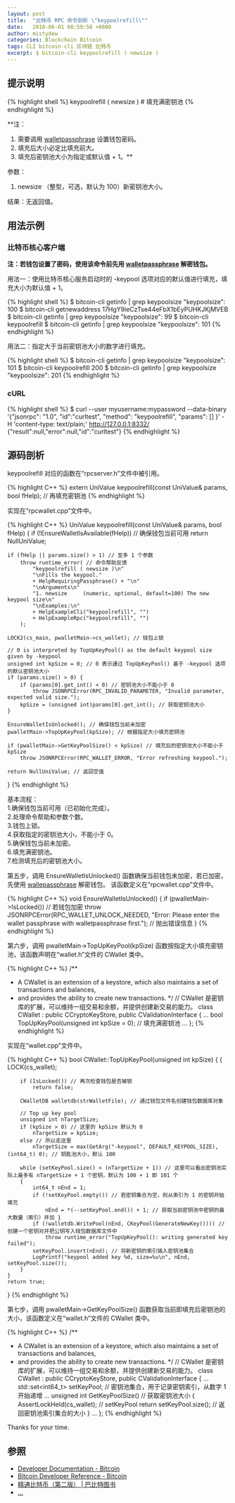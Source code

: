 ```yaml
---
layout: post
title:  "比特币 RPC 命令剖析 \"keypoolrefill\""
date:   2018-06-01 08:59:50 +0800
author: mistydew
categories: Blockchain Bitcoin
tags: CLI bitcoin-cli 区块链 比特币
excerpt: $ bitcoin-cli keypoolrefill ( newsize )
---
```

## 提示说明

{% highlight shell %}
keypoolrefill ( newsize ) # 填充满密钥池
{% endhighlight %}

**注：<br>
1. 需要调用 [walletpassphrase](/2018/05/31/bitcoin-rpc-command-walletpassphrase) 设置钱包密码。<br>
2. 填充后大小必定比填充前大。<br>
3. 填充后密钥池大小为指定或默认值 + 1。**

参数：<br>
1. newsize （整型，可选，默认为 100）新密钥池大小。

结果：无返回值。

## 用法示例

### 比特币核心客户端

**注：若钱包设置了密码，使用该命令前先用 [walletpassphrase](/2018/05/31/bitcoin-rpc-command-walletpassphrase) 解密钱包。**

用法一：使用比特币核心服务启动时的 -keypool 选项对应的默认值进行填充，填充大小为默认值 + 1。

{% highlight shell %}
$ bitcoin-cli getinfo | grep keypoolsize
  "keypoolsize": 100
$ bitcoin-cli getnewaddress
17HgY9ieCzTse44eFbX1bEyPUHKJKjMVEB
$ bitcoin-cli getinfo | grep keypoolsize
  "keypoolsize": 99
$ bitcoin-cli keypoolrefill
$ bitcoin-cli getinfo | grep keypoolsize
  "keypoolsize": 101
{% endhighlight %}

用法二：指定大于当前密钥池大小的数字进行填充。

{% highlight shell %}
$ bitcoin-cli getinfo | grep keypoolsize
  "keypoolsize": 101
$ bitcoin-cli keypoolrefill 200
$ bitcoin-cli getinfo | grep keypoolsize
  "keypoolsize": 201
{% endhighlight %}

### cURL

{% highlight shell %}
$ curl --user myusername:mypassword --data-binary '{"jsonrpc": "1.0", "id":"curltest", "method": "keypoolrefill", "params": [] }' -H 'content-type: text/plain;' http://127.0.0.1:8332/
{"result":null,"error":null,"id":"curltest"}
{% endhighlight %}

## 源码剖析
keypoolrefill 对应的函数在“rpcserver.h”文件中被引用。

{% highlight C++ %}
extern UniValue keypoolrefill(const UniValue& params, bool fHelp); // 再填充密钥池
{% endhighlight %}

实现在“rpcwallet.cpp”文件中。

{% highlight C++ %}
UniValue keypoolrefill(const UniValue& params, bool fHelp)
{
    if (!EnsureWalletIsAvailable(fHelp)) // 确保钱包当前可用
        return NullUniValue;
    
    if (fHelp || params.size() > 1) // 至多 1 个参数
        throw runtime_error( // 命令帮助反馈
            "keypoolrefill ( newsize )\n"
            "\nFills the keypool."
            + HelpRequiringPassphrase() + "\n"
            "\nArguments\n"
            "1. newsize     (numeric, optional, default=100) The new keypool size\n"
            "\nExamples:\n"
            + HelpExampleCli("keypoolrefill", "")
            + HelpExampleRpc("keypoolrefill", "")
        );

    LOCK2(cs_main, pwalletMain->cs_wallet); // 钱包上锁

    // 0 is interpreted by TopUpKeyPool() as the default keypool size given by -keypool
    unsigned int kpSize = 0; // 0 表示通过 TopUpKeyPool() 基于 -keypool 选项的默认密钥池大小
    if (params.size() > 0) {
        if (params[0].get_int() < 0) // 密钥池大小不能小于 0
            throw JSONRPCError(RPC_INVALID_PARAMETER, "Invalid parameter, expected valid size.");
        kpSize = (unsigned int)params[0].get_int(); // 获取密钥池大小
    }

    EnsureWalletIsUnlocked(); // 确保钱包当前未加密
    pwalletMain->TopUpKeyPool(kpSize); // 根据指定大小填充密钥池

    if (pwalletMain->GetKeyPoolSize() < kpSize) // 填充后的密钥池大小不能小于 kpSize
        throw JSONRPCError(RPC_WALLET_ERROR, "Error refreshing keypool.");

    return NullUniValue; // 返回空值
}
{% endhighlight %}

基本流程：<br>
1.确保钱包当前可用（已初始化完成）。<br>
2.处理命令帮助和参数个数。<br>
3.钱包上锁。<br>
4.获取指定的密钥池大小，不能小于 0。<br>
5.确保钱包当前未加密。<br>
6.填充满密钥池。<br>
7.检测填充后的密钥池大小。

第五步，调用 EnsureWalletIsUnlocked() 函数确保当前钱包未加密，若已加密，先使用 [wallepassphrase](/2018/05/31/bitcoin-rpc-command-walletpassphrase) 解密钱包。
该函数定义在“rpcwallet.cpp”文件中。

{% highlight C++ %}
void EnsureWalletIsUnlocked()
{
    if (pwalletMain->IsLocked()) // 若钱包加密
        throw JSONRPCError(RPC_WALLET_UNLOCK_NEEDED, "Error: Please enter the wallet passphrase with walletpassphrase first."); // 抛出错误信息
}
{% endhighlight %}

第六步，调用 pwalletMain->TopUpKeyPool(kpSize) 函数按指定大小填充密钥池，该函数声明在“wallet.h”文件的 CWallet 类中。

{% highlight C++ %}
/** 
 * A CWallet is an extension of a keystore, which also maintains a set of transactions and balances,
 * and provides the ability to create new transactions.
 */ // CWallet 是密钥库的扩展，可以维持一组交易和余额，并提供创建新交易的能力。
class CWallet : public CCryptoKeyStore, public CValidationInterface
{
    ...
    bool TopUpKeyPool(unsigned int kpSize = 0); // 填充满密钥池
    ...
};
{% endhighlight %}

实现在“wallet.cpp”文件中。

{% highlight C++ %}
bool CWallet::TopUpKeyPool(unsigned int kpSize)
{
    {
        LOCK(cs_wallet);

        if (IsLocked()) // 再次检查钱包是否被锁
            return false;

        CWalletDB walletdb(strWalletFile); // 通过钱包文件名创建钱包数据库对象

        // Top up key pool
        unsigned int nTargetSize;
        if (kpSize > 0) // 这里的 kpSize 默认为 0
            nTargetSize = kpSize;
        else // 所以走这里
            nTargetSize = max(GetArg("-keypool", DEFAULT_KEYPOOL_SIZE), (int64_t) 0); // 钥匙池大小，默认 100

        while (setKeyPool.size() < (nTargetSize + 1)) // 这里可以看出密钥池实际上最多有 nTargetSize + 1 个密钥，默认为 100 + 1 即 101 个
        {
            int64_t nEnd = 1;
            if (!setKeyPool.empty()) // 若密钥集合为空，则从索引为 1 的密钥开始填充
                nEnd = *(--setKeyPool.end()) + 1; // 获取当前密钥池中密钥的最大数量（索引）并加 1
            if (!walletdb.WritePool(nEnd, CKeyPool(GenerateNewKey()))) // 创建一个密钥对并把公钥写入钱包数据库文件中
                throw runtime_error("TopUpKeyPool(): writing generated key failed");
            setKeyPool.insert(nEnd); // 将新密钥的索引插入密钥池集合
            LogPrintf("keypool added key %d, size=%u\n", nEnd, setKeyPool.size());
        }
    }
    return true;
}
{% endhighlight %}

第七步，调用 pwalletMain->GetKeyPoolSize() 函数获取当前即填充后密钥池的大小，该函数定义在“wallet.h”文件的 CWallet 类中。

{% highlight C++ %}
/** 
 * A CWallet is an extension of a keystore, which also maintains a set of transactions and balances,
 * and provides the ability to create new transactions.
 */ // CWallet 是密钥库的扩展，可以维持一组交易和余额，并提供创建新交易的能力。
class CWallet : public CCryptoKeyStore, public CValidationInterface
{
    ...
    std::set<int64_t> setKeyPool; // 密钥池集合，用于记录密钥索引，从数字 1 开始递增
    ...
    unsigned int GetKeyPoolSize() // 获取密钥池大小
    {
        AssertLockHeld(cs_wallet); // setKeyPool
        return setKeyPool.size(); // 返回密钥池索引集合的大小
    }
    ...
};
{% endhighlight %}

Thanks for your time.

## 参照
* [Developer Documentation - Bitcoin](https://bitcoin.org/en/developer-documentation)
* [Bitcoin Developer Reference - Bitcoin](https://bitcoin.org/en/developer-reference#keypoolrefill)
* [精通比特币（第二版） \| 巴比特图书](http://book.8btc.com/masterbitcoin2cn)
* [...](https://github.com/mistydew/blockchain)
